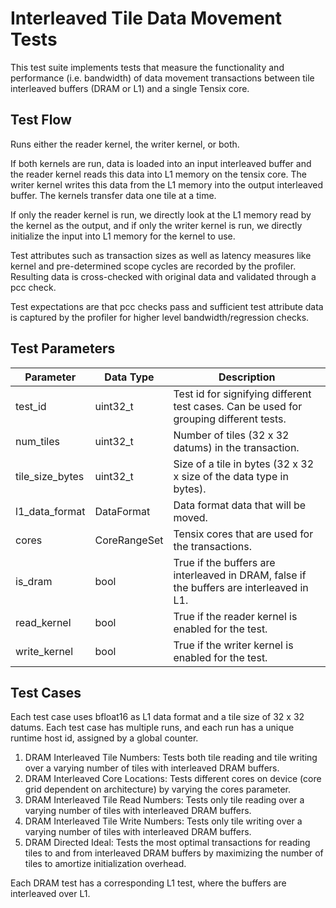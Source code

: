 # Interleaved Tile Data Movement Tests

This test suite implements tests that measure the functionality and performance (i.e. bandwidth) of data movement transactions between tile interleaved buffers (DRAM or L1) and a single Tensix core.

## Test Flow
Runs either the reader kernel, the writer kernel, or both.

If both kernels are run, data is loaded into an input interleaved buffer and the reader kernel reads this data into L1 memory on the tensix core. The writer kernel writes this data from the L1 memory into the output interleaved buffer. The kernels transfer data one tile at a time.

If only the reader kernel is run, we directly look at the L1 memory read by the kernel as the output, and if only the writer kernel is run, we directly initialize the input into L1 memory for the kernel to use.

Test attributes such as transaction sizes as well as latency measures like kernel and pre-determined scope cycles are recorded by the profiler.
Resulting data is cross-checked with original data and validated through a pcc check.

Test expectations are that pcc checks pass and sufficient test attribute data is captured by the profiler for higher level bandwidth/regression checks.

## Test Parameters
| Parameter                 | Data Type             | Description |
| ------------------------- | --------------------- | ----------- |
| test_id                   | uint32_t              | Test id for signifying different test cases. Can be used for grouping different tests. |
| num_tiles                 | uint32_t              | Number of tiles (32 x 32 datums) in the transaction. |
| tile_size_bytes           | uint32_t              | Size of a tile in bytes (32 x 32 x size of the data type in bytes). |
| l1_data_format            | DataFormat            | Data format data that will be moved. |
| cores                     | CoreRangeSet          | Tensix cores that are used for the transactions. |
| is_dram                   | bool                  | True if the buffers are interleaved in DRAM, false if the buffers are interleaved in L1. |
| read_kernel               | bool                  | True if the reader kernel is enabled for the test. |
| write_kernel              | bool                  | True if the writer kernel is enabled for the test. |

## Test Cases
Each test case uses bfloat16 as L1 data format and a tile size of 32 x 32 datums.
Each test case has multiple runs, and each run has a unique runtime host id, assigned by a global counter.

1. DRAM Interleaved Tile Numbers: Tests both tile reading and tile writing over a varying number of tiles with interleaved DRAM buffers.
2. DRAM Interleaved Core Locations: Tests different cores on device (core grid dependent on architecture) by varying the cores parameter.
3. DRAM Interleaved Tile Read Numbers: Tests only tile reading over a varying number of tiles with interleaved DRAM buffers.
4. DRAM Interleaved Tile Write Numbers: Tests only tile writing over a varying number of tiles with interleaved DRAM buffers.
5. DRAM Directed Ideal: Tests the most optimal transactions for reading tiles to and from interleaved DRAM buffers by maximizing the number of tiles to amortize initialization overhead.

Each DRAM test has a corresponding L1 test, where the buffers are interleaved over L1.
